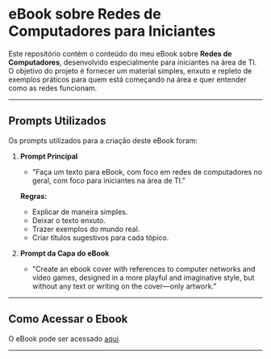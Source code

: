 # eBook sobre Redes de Computadores para Iniciantes

Este repositório contém o conteúdo do meu eBook sobre **Redes de Computadores**, desenvolvido especialmente para iniciantes na área de TI. O objetivo do projeto é fornecer um material simples, enxuto e repleto de exemplos práticos para quem está começando na área e quer entender como as redes funcionam.

---

## Prompts Utilizados

Os prompts utilizados para a criação deste eBook foram:

1. **Prompt Principal**  
   - "Faça um texto para eBook, com foco em redes de computadores no geral, com foco para iniciantes na área de TI."

   **Regras:**
   - Explicar de maneira simples.
   - Deixar o texto enxuto.
   - Trazer exemplos do mundo real.
   - Criar títulos sugestivos para cada tópico.

2. **Prompt da Capa do eBook**  
   - "Create an ebook cover with references to computer networks and video games, designed in a more playful and imaginative style, but without any text or writing on the cover—only artwork."

---

## Como Acessar o Ebook

O eBook pode ser acessado [aqui]([#](https://github.com/LizVirna/dio-desafio-ebook/blob/main/ebook-redes.pdf)).


---


